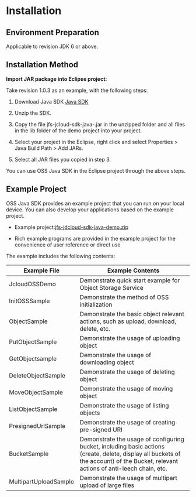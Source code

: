 # Installation

## Environment Preparation

Applicable to revision JDK 6 or above.

## Installation Method

**Import JAR package into Eclipse project:**

Take revision 1.0.3 as an example, with the following steps:

1. Download Java SDK [Java SDK](http://downloads.oss.cn-north-1.jcloudcs.com/jfs-jcloud-sdk-java-1.0.3-SNAPSHOT.jar)

2. Unzip the SDK.

3. Copy the file jfs-jcloud-sdk-java-<versionId>.jar in the unzipped folder and all files in the lib folder of the demo project into your project.

4. Select your project in the Eclipse, right click and select Properties > Java Build Path > Add JARs.

5. Select all JAR files you copied in step 3.

You can use OSS Java SDK in the Eclipse project through the above steps.


## Example Project

OSS Java SDK provides an example project that you can run on your local device. You can also develop your applications based on the example project.

* Example project:[jfs-jdcloud-sdk-java-demo.zip](http://downloads.oss.cn-north-1.jcloudcs.com/jfs-jcloud-sdk-java-demo.zip)

* Rich example programs are provided in the example project for the convenience of user reference or direct use

The example includes the following contents:

|Example File|Example Contents|
|-|-|
|JcloudOSSDemo|Demonstrate quick start example for Object Storage Service|
|InitOSSSample|Demonstrate the method of OSS initialization|
|ObjectSample|Demonstrate the basic object relevant actions, such as upload, download, delete, etc.|
|PutObjectSample|Demonstrate the usage of uploading object|
|GetObjectsample|Demonstrate the usage of downloading object|
|DeleteObjectSample|Demonstrate the usage of deleting object|
|MoveObjectSample|Demonstrate the usage of moving object|
|ListObjectSample|Demonstrate the usage of listing objects|
|PresignedUrlSample|Demonstrate the usage of creating pre-signed URI|
|BucketSample|Demonstrate the usage of configuring bucket, including basic actions (create, delete, display all buckets of the account) of the Bucket, relevant actions of anti-leech chain, etc.|
|MultipartUploadSample|Demonstrate the usage of multipart upload of large files|
